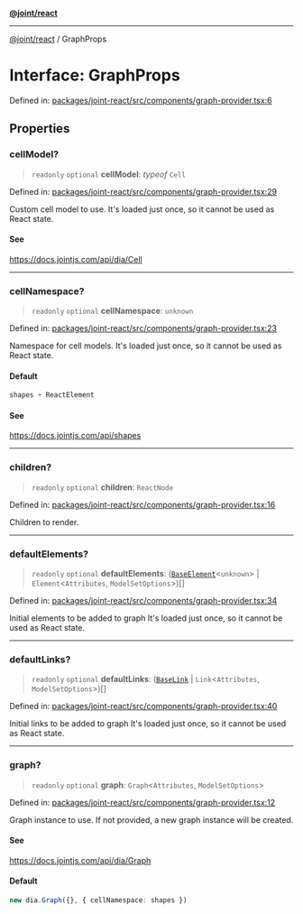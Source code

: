[**@joint/react**](../README.md)

***

[@joint/react](../README.md) / GraphProps

# Interface: GraphProps

Defined in: [packages/joint-react/src/components/graph-provider.tsx:6](https://github.com/samuelgja/joint/blob/9749094e6efe2db40c6881d5ffe1569d905db73f/packages/joint-react/src/components/graph-provider.tsx#L6)

## Properties

### cellModel?

> `readonly` `optional` **cellModel**: *typeof* `Cell`

Defined in: [packages/joint-react/src/components/graph-provider.tsx:29](https://github.com/samuelgja/joint/blob/9749094e6efe2db40c6881d5ffe1569d905db73f/packages/joint-react/src/components/graph-provider.tsx#L29)

Custom cell model to use.
It's loaded just once, so it cannot be used as React state.

#### See

https://docs.jointjs.com/api/dia/Cell

***

### cellNamespace?

> `readonly` `optional` **cellNamespace**: `unknown`

Defined in: [packages/joint-react/src/components/graph-provider.tsx:23](https://github.com/samuelgja/joint/blob/9749094e6efe2db40c6881d5ffe1569d905db73f/packages/joint-react/src/components/graph-provider.tsx#L23)

Namespace for cell models.
It's loaded just once, so it cannot be used as React state.

#### Default

```ts
shapes + ReactElement
```

#### See

https://docs.jointjs.com/api/shapes

***

### children?

> `readonly` `optional` **children**: `ReactNode`

Defined in: [packages/joint-react/src/components/graph-provider.tsx:16](https://github.com/samuelgja/joint/blob/9749094e6efe2db40c6881d5ffe1569d905db73f/packages/joint-react/src/components/graph-provider.tsx#L16)

Children to render.

***

### defaultElements?

> `readonly` `optional` **defaultElements**: ([`BaseElement`](BaseElement.md)\<`unknown`\> \| `Element`\<`Attributes`, `ModelSetOptions`\>)[]

Defined in: [packages/joint-react/src/components/graph-provider.tsx:34](https://github.com/samuelgja/joint/blob/9749094e6efe2db40c6881d5ffe1569d905db73f/packages/joint-react/src/components/graph-provider.tsx#L34)

Initial elements to be added to graph
It's loaded just once, so it cannot be used as React state.

***

### defaultLinks?

> `readonly` `optional` **defaultLinks**: ([`BaseLink`](BaseLink.md) \| `Link`\<`Attributes`, `ModelSetOptions`\>)[]

Defined in: [packages/joint-react/src/components/graph-provider.tsx:40](https://github.com/samuelgja/joint/blob/9749094e6efe2db40c6881d5ffe1569d905db73f/packages/joint-react/src/components/graph-provider.tsx#L40)

Initial links to be added to graph
It's loaded just once, so it cannot be used as React state.

***

### graph?

> `readonly` `optional` **graph**: `Graph`\<`Attributes`, `ModelSetOptions`\>

Defined in: [packages/joint-react/src/components/graph-provider.tsx:12](https://github.com/samuelgja/joint/blob/9749094e6efe2db40c6881d5ffe1569d905db73f/packages/joint-react/src/components/graph-provider.tsx#L12)

Graph instance to use. If not provided, a new graph instance will be created.

#### See

https://docs.jointjs.com/api/dia/Graph

#### Default

```ts
new dia.Graph({}, { cellNamespace: shapes })
```
